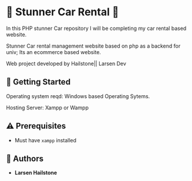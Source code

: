 
# :ocean: Stunner Car Rental :ocean:

In this PHP stunner Car  repository I will be completing my car rental based website. 


Stunner Car rental management website based on php as a backend for univ; Its an ecommerce based website.



Web project developed by Hailstone|| Larsen Dev

## :running: Getting Started


Operating system reqd: Windows based Operating Sytems.


Hosting Server: Xampp or Wampp



## :warning: Prerequisites

* Must have `xampp` installed


## :blue_book: Authors
* **Larsen Hailstone**
